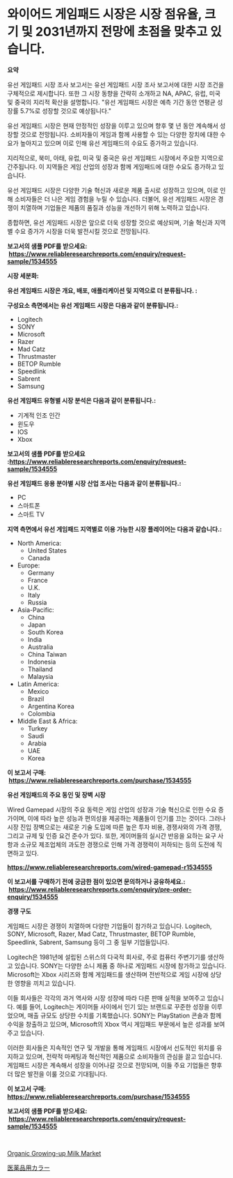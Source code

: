 <p><h1>와이어드 게임패드 시장은 시장 점유율, 크기 및 2031년까지 전망에 초점을 맞추고 있습니다.</h1></p><p><strong>요약</strong></p>
<p><p>유선 게임패드 시장 조사 보고서는 유선 게임패드 시장 조사 보고서에 대한 시장 조건을 구체적으로 제시합니다. 또한 그 시장 동향을 간략히 소개하고 NA, APAC, 유럽, 미국 및 중국의 지리적 확산을 설명합니다. "유선 게임패드 시장은 예측 기간 동안 연평균 성장률 5.7%로 성장할 것으로 예상됩니다." </p><p>유선 게임패드 시장은 현재 안정적인 성장을 이루고 있으며 향후 몇 년 동안 계속해서 성장할 것으로 전망됩니다. 소비자들이 게임과 함께 사용할 수 있는 다양한 장치에 대한 수요가 높아지고 있으며 이로 인해 유선 게임패드의 수요도 증가하고 있습니다.</p><p>지리적으로, 북미, 아태, 유럽, 미국 및 중국은 유선 게임패드 시장에서 주요한 지역으로 간주됩니다. 이 지역들은 게임 산업의 성장과 함께 게임패드에 대한 수요도 증가하고 있습니다.</p><p>유선 게임패드 시장은 다양한 기술 혁신과 새로운 제품 출시로 성장하고 있으며, 이로 인해 소비자들은 더 나은 게임 경험을 누릴 수 있습니다. 더불어, 유선 게임패드 시장은 경쟁이 치열하며 기업들은 제품의 품질과 성능을 개선하기 위해 노력하고 있습니다.</p><p>종합하면, 유선 게임패드 시장은 앞으로 더욱 성장할 것으로 예상되며, 기술 혁신과 지역별 수요 증가가 시장을 더욱 발전시킬 것으로 전망됩니다.</p></p>
<p><strong>보고서의 샘플 PDF를 받으세요: &nbsp;<a href="https://www.reliableresearchreports.com/enquiry/request-sample/1534555">https://www.reliableresearchreports.com/enquiry/request-sample/1534555</a></strong></p>
<p><strong>시장 세분화:</strong></p>
<p><strong> 유선 게임패드 시장은 개요, 배포, 애플리케이션 및 지역으로 더 분류됩니다. :</strong></p>
<p><strong>구성요소 측면에서는 유선 게임패드 시장은 다음과 같이 분류됩니다.:</strong></p>
<p><ul><li>Logitech</li><li>SONY</li><li>Microsoft</li><li>Razer</li><li>Mad Catz</li><li>Thrustmaster</li><li>BETOP Rumble</li><li>Speedlink</li><li>Sabrent</li><li>Samsung</li></ul></p>
<p><strong> 유선 게임패드 유형별 시장 분석은 다음과 같이 분류됩니다.:</strong></p>
<p><ul><li>기계적 인조 인간</li><li>윈도우</li><li>IOS</li><li>Xbox</li></ul></p>
<p><strong>보고서의 샘플 PDF를 받으세요 :<a href="https://www.reliableresearchreports.com/enquiry/request-sample/1534555">https://www.reliableresearchreports.com/enquiry/request-sample/1534555</a></strong></p>
<p><strong> 유선 게임패드 응용 분야별 시장 산업 조사는 다음과 같이 분류됩니다.:</strong></p>
<p><ul><li>PC</li><li>스마트폰</li><li>스마트 TV</li></ul></p>
<p><strong>지역 측면에서 유선 게임패드 지역별로 이용 가능한 시장 플레이어는 다음과 같습니다.:</strong></p>
<p><ul>
    <li>
        North America:
        <ul>
            <li>United States</li>
            <li>Canada</li>
        </ul>
    </li>
    <li>
        Europe:
        <ul>
            <li>Germany</li>
            <li>France</li>
            <li>U.K.</li>
            <li>Italy</li>
            <li>Russia</li>
        </ul>
    </li>
    <li>
        Asia-Pacific:
        <ul>
            <li>China</li>
            <li>Japan</li>
            <li>South Korea</li>
            <li>India</li>
            <li>Australia</li>
            <li>China Taiwan</li>
            <li>Indonesia</li>
            <li>Thailand</li>
            <li>Malaysia</li>
        </ul>
    </li>
    <li>
        Latin America:
        <ul>
            <li>Mexico</li>
            <li>Brazil</li>
            <li>Argentina Korea</li>
            <li>Colombia</li>
        </ul>
    </li>
    <li>
        Middle East & Africa:
        <ul>
            <li>Turkey</li>
            <li>Saudi</li>
            <li>Arabia</li>
            <li>UAE</li>
            <li>Korea</li>
        </ul>
    </li>
    </ul></p>
<p><strong>이 보고서 구매: &nbsp;<a href="https://www.reliableresearchreports.com/purchase/1534555">https://www.reliableresearchreports.com/purchase/1534555</a></strong></p>
<p><strong>유선 게임패드의 주요 동인 및 장벽 시장</strong></p>
<p><p>Wired Gamepad 시장의 주요 동력은 게임 산업의 성장과 기술 혁신으로 인한 수요 증가이며, 이에 따라 높은 성능과 편의성을 제공하는 제품들이 인기를 끄는 것이다. 그러나 시장 진입 장벽으로는 새로운 기술 도입에 따른 높은 투자 비용, 경쟁사와의 가격 경쟁, 그리고 규제 및 인증 요건 준수가 있다. 또한, 게이머들의 실시간 반응을 요하는 요구 사항과 소규모 제조업체의 과도한 경쟁으로 인해 가격 경쟁력이 저하되는 등의 도전에 직면하고 있다.</p></p>
<p><strong><a href="https://www.reliableresearchreports.com/wired-gamepad-r1534555">https://www.reliableresearchreports.com/wired-gamepad-r1534555</a></strong></p>
<p><strong>이 보고서를 구매하기 전에 궁금한 점이 있으면 문의하거나 공유하세요.: &nbsp;<a href="https://www.reliableresearchreports.com/enquiry/pre-order-enquiry/1534555">https://www.reliableresearchreports.com/enquiry/pre-order-enquiry/1534555</a></strong></p>
<p><strong>경쟁 구도</strong></p>
<p><p>게임패드 시장은 경쟁이 치열하며 다양한 기업들이 참가하고 있습니다. Logitech, SONY, Microsoft, Razer, Mad Catz, Thrustmaster, BETOP Rumble, Speedlink, Sabrent, Samsung 등이 그 중 일부 기업들입니다.</p><p>Logitech은 1981년에 설립된 스위스의 다국적 회사로, 주로 컴퓨터 주변기기를 생산하고 있습니다. SONY는 다양한 소니 제품 중 하나로 게임패드 시장에 참가하고 있습니다. Microsoft는 Xbox 시리즈와 함께 게임패드를 생산하며 전반적으로 게임 시장에 상당한 영향을 끼치고 있습니다.</p><p>이들 회사들은 각각의 과거 역사와 시장 성장에 따라 다른 판매 실적을 보여주고 있습니다. 예를 들어, Logitech는 게이머들 사이에서 인기 있는 브랜드로 꾸준한 성장을 이루었으며, 매출 규모도 상당한 수치를 기록했습니다. SONY는 PlayStation 콘솔과 함께 수익을 창출하고 있으며, Microsoft의 Xbox 역시 게임패드 부문에서 높은 성과를 보여주고 있습니다.</p><p>이러한 회사들은 지속적인 연구 및 개발을 통해 게임패드 시장에서 선도적인 위치를 유지하고 있으며, 전략적 마케팅과 혁신적인 제품으로 소비자들의 관심을 끌고 있습니다. 게임패드 시장은 계속해서 성장을 이어나갈 것으로 전망되며, 이들 주요 기업들은 향후 더 많은 발전을 이룰 것으로 기대됩니다.</p></p>
<p><strong>이 보고서 구매: &nbsp; <a href="https://www.reliableresearchreports.com/purchase/1534555">https://www.reliableresearchreports.com/purchase/1534555</a></strong></p>
<p><strong>보고서의 샘플 PDF를 받으세요: &nbsp;<a href="https://www.reliableresearchreports.com/enquiry/request-sample/1534555">https://www.reliableresearchreports.com/enquiry/request-sample/1534555</a></strong><strong></strong></p>
<p>&nbsp;</p>
<p><p><a href="https://github.com/moyahfrancoestellec51j635wcx/Market-Research-Report-List-2/blob/main/organic-growing-up-milk-market.md">Organic Growing-up Milk Market</a></p><p><a href="https://github.com/lily-u-genius/Market-Research-Report-List-1/blob/main/440008519783.md">医薬品用カラー</a></p></p>